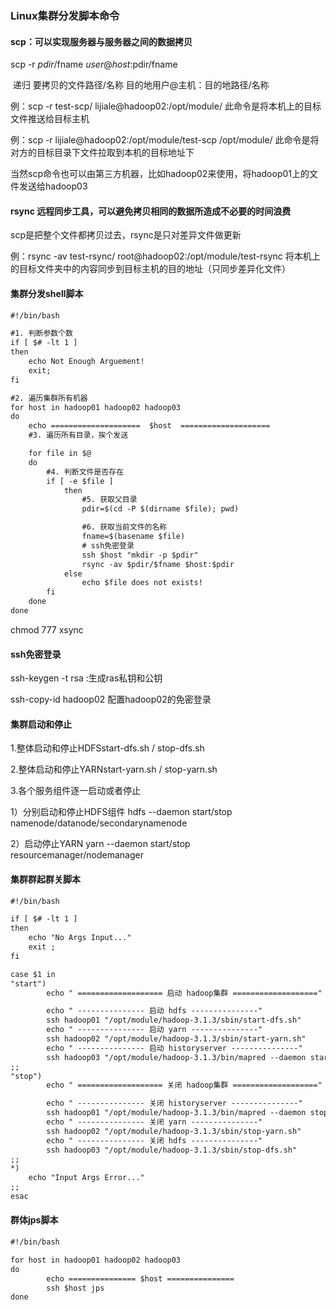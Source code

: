 ### Linux集群分发脚本命令

#### scp：可以实现服务器与服务器之间的数据拷贝

scp  -r       $pdir/$fname                    $user@host:$pdir/fname 

​       递归    要拷贝的文件路径/名称    目的地用户@主机：目的地路径/名称

例：scp  -r  test-scp/   lijiale@hadoop02:/opt/module/       此命令是将本机上的目标文件推送给目标主机

例：scp  -r  lijiale@hadoop02:/opt/module/test-scp  /opt/module/  此命令是将对方的目标目录下文件拉取到本机的目标地址下

当然scp命令也可以由第三方机器，比如hadoop02来使用，将hadoop01上的文件发送给hadoop03

#### rsync 远程同步工具，可以避免拷贝相同的数据所造成不必要的时间浪费

scp是把整个文件都拷贝过去，rsync是只对差异文件做更新

例：rsync -av test-rsync/  root@hadoop02:/opt/module/test-rsync   将本机上的目标文件夹中的内容同步到目标主机的目的地址（只同步差异化文件）

#### 集群分发shell脚本

~~~txt
#!/bin/bash

#1. 判断参数个数
if [ $# -lt 1 ]
then
    echo Not Enough Arguement!
    exit;
fi

#2. 遍历集群所有机器
for host in hadoop01 hadoop02 hadoop03
do
    echo ====================  $host  ====================
    #3. 遍历所有目录，挨个发送

    for file in $@
    do
        #4. 判断文件是否存在
        if [ -e $file ]
            then
                #5. 获取父目录
                pdir=$(cd -P $(dirname $file); pwd)

                #6. 获取当前文件的名称
                fname=$(basename $file)
                # ssh免密登录
                ssh $host "mkdir -p $pdir"
                rsync -av $pdir/$fname $host:$pdir
            else
                echo $file does not exists!
        fi
    done
done
~~~

chmod 777 xsync

#### ssh免密登录

ssh-keygen -t rsa :生成ras私钥和公钥

ssh-copy-id hadoop02 配置hadoop02的免密登录

#### 集群启动和停止

1.整体启动和停止HDFSstart-dfs.sh / stop-dfs.sh

2.整体启动和停止YARNstart-yarn.sh / stop-yarn.sh

3.各个服务组件逐一启动或者停止

1）分别启动和停止HDFS组件 hdfs --daemon start/stop namenode/datanode/secondarynamenode 

2）启动停止YARN yarn --daemon start/stop resourcemanager/nodemanager

#### 集群群起群关脚本

~~~txt
#!/bin/bash

if [ $# -lt 1 ]
then
    echo "No Args Input..."
    exit ;
fi

case $1 in
"start")
        echo " =================== 启动 hadoop集群 ==================="

        echo " --------------- 启动 hdfs ---------------"
        ssh hadoop01 "/opt/module/hadoop-3.1.3/sbin/start-dfs.sh"
        echo " --------------- 启动 yarn ---------------"
        ssh hadoop02 "/opt/module/hadoop-3.1.3/sbin/start-yarn.sh"
        echo " --------------- 启动 historyserver ---------------"
        ssh hadoop03 "/opt/module/hadoop-3.1.3/bin/mapred --daemon start historyserver"
;;
"stop")
        echo " =================== 关闭 hadoop集群 ==================="

        echo " --------------- 关闭 historyserver ---------------"
        ssh hadoop01 "/opt/module/hadoop-3.1.3/bin/mapred --daemon stop historyserver"
        echo " --------------- 关闭 yarn ---------------"
        ssh hadoop02 "/opt/module/hadoop-3.1.3/sbin/stop-yarn.sh"
        echo " --------------- 关闭 hdfs ---------------"
        ssh hadoop03 "/opt/module/hadoop-3.1.3/sbin/stop-dfs.sh"
;;
*)
    echo "Input Args Error..."
;;
esac

~~~

#### 群体jps脚本

~~~txt
#!/bin/bash

for host in hadoop01 hadoop02 hadoop03
do
        echo =============== $host ===============
        ssh $host jps 
done

~~~